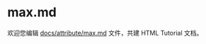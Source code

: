 max.md
===

欢迎您编辑 <a target="__blank" href="https://github.com/jaywcjlove/html-tutorial/blob/master/docs/attribute/max.md">docs/attribute/max.md</a> 文件，共建 HTML Tutorial 文档。